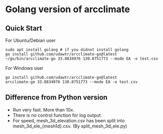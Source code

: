 # Golang version of arcclimate

## Quick Start


For Ubuntu/Debian user
```
sudo apt install golang # if you didnot install golang
go install github.com/udawtr/arcclimate-go@latest
~/go/bin/arcclimate-go 33.8834976 130.8751773 --mode EA -o test.csv
```

For Windows user
```
go install github.com/udawtr/arcclimate-go@latest
arcclimate-go 33.8834976 130.8751773 --mode EA -o test.csv
```

## Difference from Python version

* Run very fast. More than 10x.
* There is no control function for log output.
* For speed, mesh_3d_elevation.csv has been split into mesh_3d_ele_{mesh1d}.csv. (By split_mesh_3d_ele.py)

